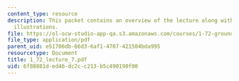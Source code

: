 ```yaml
---
content_type: resource
description: This packet contains an overview of the lecture along with diagrams and
  illustrations.
file: https://ol-ocw-studio-app-qa.s3.amazonaws.com/courses/1-72-groundwater-hydrology-fall-2005/6f88881ded46dc2cc213b5c490190f00_1_72_lecture_7.pdf
file_type: application/pdf
parent_uid: e51706db-66d3-6af1-4707-421504bda995
resourcetype: Document
title: 1_72_lecture_7.pdf
uid: 6f88881d-ed46-dc2c-c213-b5c490190f00
---
```


